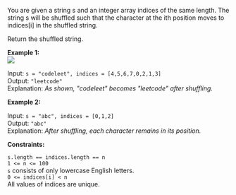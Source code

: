 You are given a string s and an integer array indices of the same length. The string s will be shuffled such that the character at the ith position moves to indices[i] in the shuffled string.  
  
Return the shuffled string.  
  
   
  
**Example 1:**  
![](https://assets.leetcode.com/uploads/2020/07/09/q1.jpg)
  
Input: ```s = "codeleet", indices = [4,5,6,7,0,2,1,3]```  
Output: ```"leetcode"```  
Explanation: _As shown, "codeleet" becomes "leetcode" after shuffling._  
  
**Example 2:**  
   
Input: ```s = "abc", indices = [0,1,2]```  
Output: ```"abc"```  
Explanation: _After shuffling, each character remains in its position._  
   
  
**Constraints:**   
   
```s.length == indices.length == n```  
```1 <= n <= 100```  
```s``` consists of only lowercase English letters.  
```0 <= indices[i] < n```  
All values of indices are unique.  